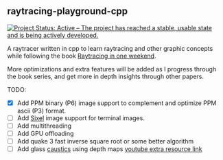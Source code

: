 ## raytracing-playground-cpp
[![Project Status: Active – The project has reached a stable, usable state and is being actively developed.](https://www.repostatus.org/badges/latest/active.svg)](https://www.repostatus.org/#active)  

A raytracer written in cpp to learn raytracing
and other graphic concepts while following the book [Raytracing in one weekend](https://raytracing.github.io/books/RayTracingInOneWeekend.html).  

More optimizations and extra features will be added as I progress through the book series, and get more in depth insights through other papers.

TODO:
- [x] Add PPM binary (P6) image support to complement and optimize PPM ascii (P3) format.
- [ ] Add [Sixel](https://en.wikipedia.org/wiki/Sixel) image support for terminal images.
- [ ] Add multithreading
- [ ] Add GPU offloading
- [ ] Add quake 3 fast inverse square root or some better algorithm
- [ ] Add glass [caustics](https://en.wikipedia.org/wiki/Caustic_(optics)) using depth maps [youtube extra resource link](https://www.youtube.com/watch?v=7l6QOcgWXfI)
